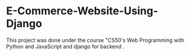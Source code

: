 # E-Commerce-Website-Using-Django
This project was done under the course "CS50's Web Programming with Python and JavaScript and django for backend .
